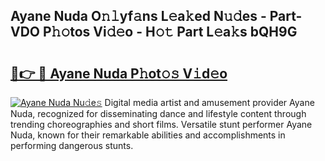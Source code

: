 ## Ayane Nuda O𝚗𝚕yf𝚊ns L𝚎a𝚔ed N𝚞𝚍es - Part-VDO P𝚑𝚘tos Vi𝚍𝚎o - H𝚘𝚝 Part L𝚎a𝚔s bQH9G

# <h2><a href="http://kfcol1h.oniu.top/?m=Ayane+Nuda">🔗👉 🔴 Ayane Nuda P𝚑ot𝚘𝚜 V𝚒d𝚎o</a></h2>

[![Ayane Nuda Nu𝚍e𝚜](https://i.imgur.com/0qMVB7G.gif)](http://kfcol1h.oniu.top/?m=Ayane+Nuda)
Digital media artist and amusement provider Ayane Nuda, recognized for disseminating dance and lifestyle content through trending choreographies and short films. Versatile stunt performer Ayane Nuda, known for their remarkable abilities and accomplishments in performing dangerous stunts.  
